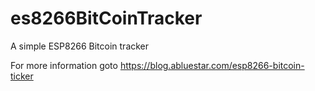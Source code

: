# es8266BitCoinTracker
A simple ESP8266 Bitcoin tracker

For more information goto https://blog.abluestar.com/esp8266-bitcoin-ticker 
